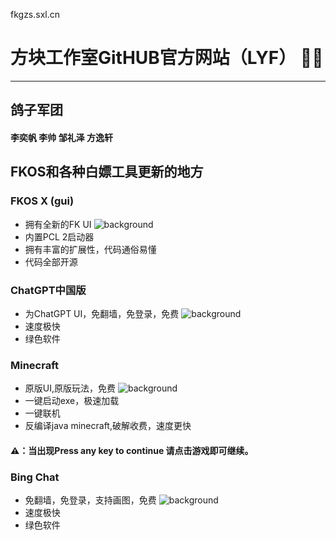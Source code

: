 fkgzs.sxl.cn

# 方块工作室GitHUB官方网站（LYF） 🎉🎉
---
## 鸽子军团
#### 李奕帆 李帅 邹礼泽 方逸轩
## FKOS和各种白嫖工具更新的地方

### FKOS X (gui)
- 拥有全新的FK UI
![background](http://onlinegit.com/static/upload/img/2023/05/ebd85b9d-e264-41ed-871c-058a4cfadf0805046.png)
- 内置PCL 2启动器
- 拥有丰富的扩展性，代码通俗易懂
- 代码全部开源
### ChatGPT中国版
- 为ChatGPT UI，免翻墙，免登录，免费
![background](http://onlinegit.com/static/upload/img/2023/05/501a82b2-531e-4428-879d-6b75b7df0be305046.png)
- 速度极快
- 绿色软件 
### Minecraft
- 原版UI,原版玩法，免费
![background](http://onlinegit.com/static/upload/img/2023/05/923f7e36-f790-4d27-a67d-f60ae76e5b2005046.png)
- 一键启动exe，极速加载
- 一键联机
- 反编译java minecraft,破解收费，速度更快
#### ⚠：当出现Press any key to continue 请点击游戏即可继续。
### Bing Chat
- 免翻墙，免登录，支持画图，免费
![background](http://onlinegit.com/static/upload/img/2023/05/c28596f2-966d-474f-8452-ef12a232df9305046.png)
- 速度极快
- 绿色软件 
